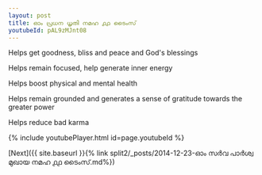```yaml
---
layout: post
title: ഓം പ്രധന ധൃതി നമഹ ൧൧ ടൈംസ്
youtubeId: pAL9zMJnt08
---
```

 
 
Helps get goodness, bliss and peace and God's blessings
 
Helps remain focused, help generate inner energy 
 
Helps boost physical and mental health 
 
Helps remain grounded and generates a sense of gratitude towards the greater power 
 
Helps reduce bad karma
 
 
 
 


{% include youtubePlayer.html id=page.youtubeId %}
 
[Next]({{ site.baseurl }}{% link  split2/_posts/2014-12-23-ഓം സർവ പാർശ്വ മുഖായ നമഹ ൧൧ ടൈംസ്.md%})
 
